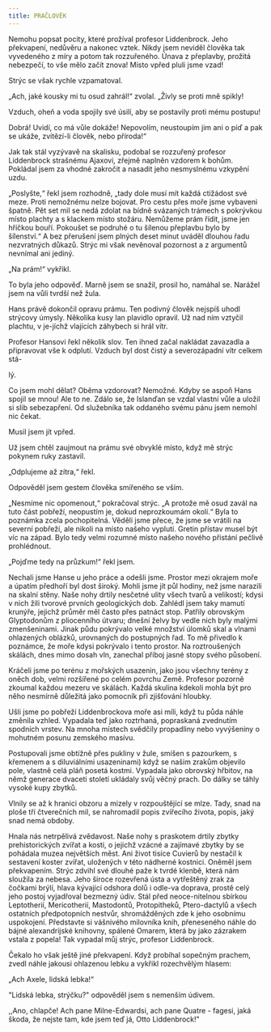 ```yaml
---
title: PRAČLOVĚK
---
```


Nemohu popsat pocity, které prožíval profesor Liddenbrock. Jeho překvapení, nedůvěru a nakonec vztek. Nikdy jsem neviděl člověka tak vyvedeného z míry a potom tak rozzuřeného. Únava z přeplavby, prožitá nebezpečí, to vše mělo začít znova! Místo vpřed pluli jsme vzad!

Strýc se však rychle vzpamatoval.

„Ach, jaké kousky mi tu osud zahrál!“ zvolal. „Živly se proti mně spikly!

Vzduch, oheň a voda spojily své úsilí, aby se postavily proti mému postupu!

Dobrá! Uvidí, co má vůle dokáže! Nepovolím, neustoupím jim ani o píď a pak se ukáže, zvítězí-li člověk, nebo příroda!“

Jak tak stál vyzývavě na skalisku, podobal se rozzuřený profesor Liddenbrock strašnému Ajaxovi, zřejmě naplněn vzdorem k bohům. Pokládal jsem za vhodné zakročit a nasadit jeho nesmyslnému vzkypění uzdu.

„Poslyšte,“ řekl jsem rozhodně, „tady dole musí mít každá ctižádost své meze. Proti nemožnému nelze bojovat. Pro cestu přes moře jsme vybaveni špatně. Pět set mil se nedá zdolat na bídně svázaných trámech s pokrývkou místo plachty a s klackem místo stožáru. Nemůžeme prám řídit, jsme jen hříčkou bouří. Pokoušet se podruhé o tu šílenou přeplavbu bylo by šílenství.“ A bez přerušení jsem plných deset minut uváděl dlouhou řadu nezvratných důkazů. Strýc mi však nevěnoval pozornost a z argumentů nevnímal ani jediný.

„Na prám!“ vykřikl.

To byla jeho odpověď. Marně jsem se snažil, prosil ho, namáhal se. Narážel jsem na vůli tvrdší než žula.

Hans právě dokončil opravu prámu. Ten podivný člověk nejspíš uhodl strýcovy úmysly. Několika kusy lan plavidlo opravil. Už nad ním vztyčil plachtu, v je-jíchž vlajících záhybech si hrál vítr.

Profesor Hansovi řekl několik slov. Ten ihned začal nakládat zavazadla a připravovat vše k odplutí. Vzduch byl dost čistý a severozápadní vítr celkem stá-

lý.

Co jsem mohl dělat? Oběma vzdorovat? Nemožné. Kdyby se aspoň Hans spojil se mnou! Ale to ne. Zdálo se, že Islanďan se vzdal vlastní vůle a uložil si slib sebezapření. Od služebníka tak oddaného svému pánu jsem nemohl nic čekat.

Musil jsem jít vpřed.

Už jsem chtěl zaujmout na prámu své obvyklé místo, když mě strýc pokynem ruky zastavil.

„Odplujeme až zítra,“ řekl.

Odpověděl jsem gestem člověka smířeného se vším.

„Nesmíme nic opomenout,“ pokračoval strýc. „A protože mě osud zavál na tuto část pobřeží, neopustím je, dokud neprozkoumám okolí.“ Byla to poznámka zcela pochopitelná. Věděli jsme přece, že jsme se vrátili na severní pobřeží, ale nikoli na místo našeho vyplutí. Gretin přístav musel být víc na západ. Bylo tedy velmi rozumné místo našeho nového přistání pečlivě prohlédnout.

„Pojďme tedy na průzkum!“ řekl jsem.

Nechali jsme Hanse u jeho práce a odešli jsme. Prostor mezi okrajem moře a úpatím předhoří byl dost široký. Mohli jsme jít půl hodiny, než jsme narazili na skalní stěny. Naše nohy drtily nesčetné ulity všech tvarů a velikostí; kdysi v nich žili tvorové prvních geologických dob. Zahlédl jsem taky mamutí krunýře, jejichž průměr měl často přes patnáct stop. Patřily obrovským Glyptodonům z pliocenního útvaru; dnešní želvy by vedle nich byly malými zmenšeninami. Jinak půdu pokrývalo velké množství úlomků skal a vlnami ohlazených oblázků, urovnaných do postupných řad. To mě přivedlo k poznámce, že moře kdysi pokrývalo i tento prostor. Na roztroušených skálách, dnes mimo dosah vln, zanechal příboj jasné stopy svého působení.

Kráčeli jsme po terénu z mořských usazenin, jako jsou všechny terény z oněch dob, velmi rozšířené po celém povrchu Země. Profesor pozorně zkoumal každou mezeru ve skálách. Každá skulina kdekoli mohla být pro něho nesmírně důležitá jako pomocník při zjišťování hloubky.

Ušli jsme po pobřeží Liddenbrockova moře asi míli, když tu půda náhle změnila vzhled. Vypadala teď jako roztrhaná, popraskaná zvednutím spodních vrstev. Na mnoha místech svědčily propadliny nebo vyvýšeniny o mohutném posunu zemského masívu.

Postupovali jsme obtížně přes pukliny v žule, smíšen s pazourkem, s křemenem a s diluviálními usazeninami) když se našim zrakům objevilo pole, vlastně celá pláň posetá kostmi. Vypadala jako obrovský hřbitov, na němž generace dvaceti století ukládaly svůj věčný prach. Do dálky se táhly vysoké kupy zbytků.

Vlnily se až k hranici obzoru a mizely v rozpouštějící se mlze. Tady, snad na ploše tří čtverečních mil, se nahromadil popis zvířecího života, popis, jaký snad nemá obdoby.

Hnala nás netrpělivá zvědavost. Naše nohy s praskotem drtily zbytky prehistorických zvířat a kosti, o jejichž vzácné a zajímavé zbytky by se pohádala muzea největších měst. Ani život tisíce Cuvierů by nestačil k sestavení koster zvířat, uložených v této nádherné kostnici. Oněměl jsem překvapením. Strýc zdvihl své dlouhé paže k tvrdé klenbě, která nám sloužila za nebesa. Jeho široce rozevřená ústa a vytřeštěný zrak za čočkami brýlí, hlava kývající odshora dolů i odle-va doprava, prostě celý jeho postoj vyjadřoval bezmezný údiv. Stál před neoce-nitelnou sbírkou Leptotherií, Mericotherií, Mastodontů, Protopitheků, Ptero-dactylů a všech ostatních předpotopních nestvůr, shromážděných zde k jeho osobnímu uspokojení. Představte si vášnivého milovníka knih, přeneseného náhle do bájné alexandrijské knihovny, spálené Omarem, která by jako zázrakem vstala z popela! Tak vypadal můj strýc, profesor Liddenbrock.

Čekalo ho však ještě jiné překvapení. Když probíhal sopečným prachem, zvedl náhle jakousi ohlazenou lebku a vykřikl rozechvělým hlasem:

„Ach Axele, lidská lebka!“

"Lidská lebka, strýčku?" odpověděl jsem s nemenším údivem.

,,Ano, chlapče! Ach pane Milne-Edwardsi, ach pane Quatre - fagesi, jaká škoda, že nejste tam, kde jsem teď já, Otto Liddenbrock!"
